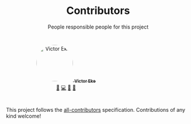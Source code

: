 <div align="center">
 <h1> Contributors </h1>
  People responsible people for this project
</div>
<br />

<style>
.contributor{
  max-width: 280px;
  width: 100%;
  height: auto;
  margin: 8px;
  padding: 16px;
  border-radius: 12px;
  background-color: var(--vp-c-bg-soft);
}

.contributor img{
  margin-bottom: 8px;
  width: 100px;
  border-radius: 50%;
}

  </style>

<div align="center" style="display: flex; flex-wrap:wrap;">
  <div class="contributor">
    <a href="http://victoreke.com">
      <img src="https://avatars.githubusercontent.com/u/62628408?v=4?s=100" width="100px;" alt="Victor Eke"/>
      <sub><b>Victor Eke </b></sub>
    </a>
    <br />
    <a href="#maintenance-Evavic44" title="Maintenance">🚧</a> 
    <a href="https://github.com/Evavic44/portfolio-ideas/commits?author=Evavic44" title="Code">💻</a> 
    <a href="https://github.com/Evavic44/portfolio-ideas/commits?author=Evavic44" title="Documentation">📖</a> 
    <a href="https://github.com/Evavic44/portfolio-ideas/issues?q=author%3AEvavic44" title="Bug reports">🐛</a>
  </div>
</div>

This project follows the [all-contributors](https://github.com/all-contributors/all-contributors) specification. Contributions of any kind welcome!
